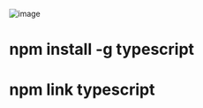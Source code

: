 ![image](https://user-images.githubusercontent.com/68769644/213696009-86f3145f-d52d-4e55-8569-c555fbbe9a0d.png)
# npm install -g typescript


# npm link typescript
